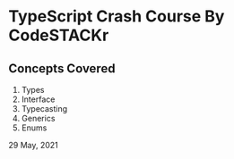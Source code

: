 # TypeScript Crash Course By CodeSTACKr

## Concepts Covered
1. Types
2. Interface
3. Typecasting
4. Generics
5. Enums


29 May, 2021